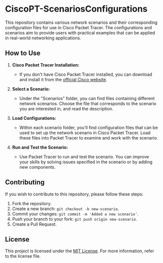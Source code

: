 # CiscoPT-ScenariosConfigurations

This repository contains various network scenarios and their corresponding configuration files for use in Cisco Packet Tracer. The configurations and scenarios aim to provide users with practical examples that can be applied in real-world networking applications.

## How to Use

1. **Cisco Packet Tracer Installation:**
   - If you don't have Cisco Packet Tracer installed, you can download and install it from the [official Cisco website](https://www.netacad.com/courses/packet-tracer).

2. **Select a Scenario:**
   - Under the "Scenarios" folder, you can find files containing different network scenarios. Choose the file that corresponds to the scenario you are interested in, and read the description.

3. **Load Configurations:**
   - Within each scenario folder, you'll find configuration files that can be used to set up the network scenario in Cisco Packet Tracer. Load these files into Packet Tracer to examine and work with the scenario.

4. **Run and Test the Scenario:**
   - Use Packet Tracer to run and test the scenario. You can improve your skills by solving issues specified in the scenario or by adding new components.

## Contributing

If you wish to contribute to this repository, please follow these steps:

1. Fork the repository.
2. Create a new branch: `git checkout -b new-scenario`.
3. Commit your changes: `git commit -m 'Added a new scenario'`.
4. Push your branch to your fork: `git push origin new-scenario`.
5. Create a Pull Request.

## License

This project is licensed under the [MIT License](LICENSE). For more information, refer to the license file.

